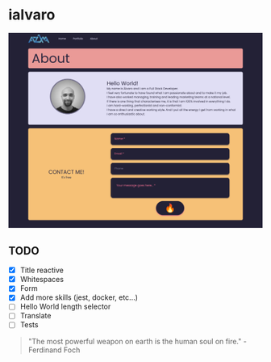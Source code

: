 # ialvaro


![azama_next](public/demo/azama_next.png)

## TODO
- [x] Title reactive
- [x] Whitespaces
- [x] Form
- [x] Add more skills (jest, docker, etc...)
- [ ] Hello World length selector
- [ ] Translate
- [ ] Tests

> "The most powerful weapon on earth is the human soul on fire." - Ferdinand Foch